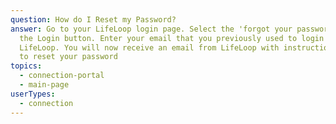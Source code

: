 ```yaml
---
question: How do I Reset my Password?
answer: Go to your LifeLoop login page. Select the 'forgot your password?' under
  the Login button. Enter your email that you previously used to login to
  LifeLoop. You will now receive an email from LifeLoop with instructions on how
  to reset your password
topics:
  - connection-portal
  - main-page
userTypes:
  - connection
---
```

